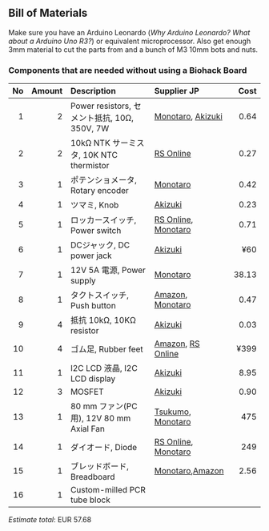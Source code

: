 ## Bill of Materials

Make sure you have an Arduino Leonardo (_Why Arduino Leonardo? What about a Arduino Uno R3?_) or equivalent microprocessor. Also get enough 3mm material to cut the parts from and a bunch of M3 10mm bots and nuts.

### Components that are needed without using a Biohack Board

|No|Amount|Description|Supplier JP|Cost|
| ------------: | ------------: | :------------ | :------------ | ------------: |
|1|2|Power resistors, セメント抵抗, 10Ω, 350V, 7W|[Monotaro](https://www.monotaro.com/g/02315291), [Akizuki](http://akizukidenshi.com/catalog/g/gR-03719/)|0.64|
|2|2|10kΩ NTK サーミスタ, 10K NTC thermistor| [RS Online](http://jp.rs-online.com/web/p/thermistors/7062759/)|0.27|
|3|1|ポテンショメータ, Rotary encoder|[Monotaro](https://www.monotaro.com/g/00365937/)|0.42|
|4|1|ツマミ, Knob|[Akizuki](http://akizukidenshi.com/catalog/g/gP-03133)|0.23|
|5|1|ロッカースイッチ, Power switch|[RS Online](https://jp.rs-online.com/mobile/p/rocker-switches/7182247/), [Monotaro](https://www.monotaro.com/g/00163769/)|0.71|
|6|1|DCジャック, DC power jack|[Akizuki](http://akizukidenshi.com/catalog/g/gC-06342/)|¥60|
|7|1|12V 5A 電源, Power supply|[Monotaro](https://www.monotaro.com/g/00253883/)|38.13|
|8|1|タクトスイッチ, Push button|[Amazon](http://amzn.asia/3wFFCNf), [Monotaro](https://www.monotaro.com/g/01030421/)|0.47|
|9|4|抵抗 10kΩ, 10KΩ resistor|[Akizuki](http://akizukidenshi.com/catalog/g/gR-25103/)|0.03|
|10|4|ゴム足, Rubber feet|[Amazon](http://amzn.asia/bm0HBuH), [RS Online](http://jp.rs-online.com/web/p/fixed-height-mounts-feet/4171796/)|¥399|
|11|1|I2C LCD 液晶, I2C LCD display|[Akizuki](http://akizukidenshi.com/catalog/g/gK-08896/)|8.95|
|12|3|MOSFET|[Akizuki](http://akizukidenshi.com/catalog/g/gK-08896/)|0.90|
|13|1|80 mm ファン(PC用), 12V 80 mm Axial Fan|[Tsukumo](http://shop.tsukumo.co.jp/goods/4937925913084/), [Monotaro](https://www.monotaro.com/g/00866020/)|475|
|14|1|ダイオード, Diode|[RS Online](http://jp.rs-online.com/web/p/rectifier-schottky-diodes/4017383/), [Monotaro](https://www.monotaro.com/g/01268572/)|249|
|15|1|ブレッドボード, Breadboard|[Monotaro](https://www.monotaro.com/g/00345713/?t.q=%83u%83%8C%83b%83h%83%7B%81%5B%83h),[Amazon](http://amzn.asia/0K5IeCB)|2.56|
|16|1|Custom-milled PCR tube block|||

*Estimate total*: EUR 57.68
